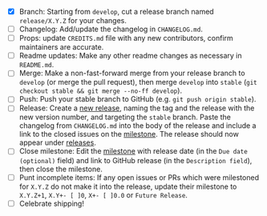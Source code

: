 - [x] Branch: Starting from `develop`, cut a release branch named `release/X.Y.Z` for your changes.
- [ ] Changelog: Add/update the changelog in `CHANGELOG.md`. 
- [ ] Props: update `CREDITS.md` file with any new contributors, confirm maintainers are accurate.
- [ ] Readme updates: Make any other readme changes as necessary in `README.md`.
- [ ] Merge: Make a non-fast-forward merge from your release branch to `develop` (or merge the pull request), then merge `develop` into `stable` (`git checkout stable && git merge --no-ff develop`).
- [ ] Push: Push your stable branch to GitHub (e.g. `git push origin stable`).
- [ ] Release: Create a [new release](https://github.com/10up/wpcs-action/releases/new), naming the tag and the release with the new version number, and targeting the `stable` branch. Paste the changelog from `CHANGELOG.md` into the body of the release and include a link to the closed issues on the [milestone](https://github.com/10up/wpcs-action/milestones/#?closed=1).  The release should now appear under [releases](https://github.com/10up/wpcs-action/releases).
- [ ] Close milestone: Edit the [milestone](https://github.com/10up/wpcs-action/milestones/) with release date (in the `Due date (optional)` field) and link to GitHub release (in the `Description field`), then close the milestone.
- [ ] Punt incomplete items: If any open issues or PRs which were milestoned for `X.Y.Z` do not make it into the release, update their milestone to `X.Y.Z+1`, `X.Y+- [ ]0`, `X+- [ ]0.0` or `Future Release`.
- [ ] Celebrate shipping!